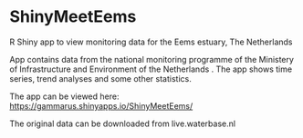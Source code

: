 # ShinyMeetEems
R Shiny app to view monitoring data for the Eems estuary, The Netherlands

App contains data from the national monitoring programme of the Ministery of Infrastructure and Environment of the Netherlands
 . The app shows time series, trend analyses and some other statistics. 
 
 The app can be viewed here: https://gammarus.shinyapps.io/ShinyMeetEems/ 

The original data can be downloaded from live.waterbase.nl

